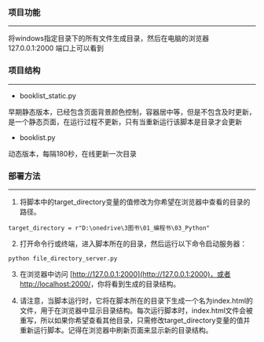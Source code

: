 ### 项目功能
---
将windows指定目录下的所有文件生成目录，然后在电脑的浏览器 127.0.0.1:2000 端口上可以看到



### 项目结构
---
- booklist_static.py

早期静态版本，已经包含页面背景颜色控制，容器居中等，但是不包含及时更新，是一个静态页面，在运行过程不更新，只有当重新运行该脚本是目录才会更新

- booklist.py

动态版本，每隔180秒，在线更新一次目录



### 部署方法
---
1. 将脚本中的target_directory变量的值修改为你希望在浏览器中查看的目录的路径。
```
target_directory = r"D:\onedrive\3图书\01_编程书\03_Python"
```

2. 打开命令行或终端，进入脚本所在的目录，然后运行以下命令启动服务器：

```
python file_directory_server.py

```

3. 在浏览器中访问 [http://127.0.0.1:2000](http://127.0.0.1:2000)，或者 [http://localhost:2000/](http://localhost:2000/)，你将看到生成的目录结构。

4. 请注意，当脚本运行时，它将在脚本所在的目录下生成一个名为index.html的文件，用于在浏览器中显示目录结构。每次运行脚本时，index.html文件会被重写，所以如果你希望查看其他目录，只需修改target_directory变量的值并重新运行脚本。记得在浏览器中刷新页面来显示新的目录结构。
